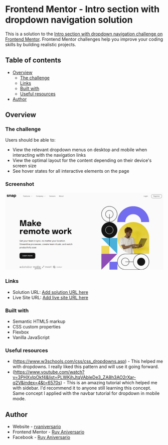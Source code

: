 # Frontend Mentor - Intro section with dropdown navigation solution

This is a solution to the [Intro section with dropdown navigation challenge on Frontend Mentor](https://www.frontendmentor.io/challenges/intro-section-with-dropdown-navigation-ryaPetHE5). Frontend Mentor challenges help you improve your coding skills by building realistic projects.

## Table of contents

- [Overview](#overview)
  - [The challenge](#the-challenge)
  - [Links](#links)
  - [Built with](#built-with)
  - [Useful resources](#useful-resources)
- [Author](#author)

## Overview

### The challenge

Users should be able to:

- View the relevant dropdown menus on desktop and mobile when interacting with the navigation links
- View the optimal layout for the content depending on their device's screen size
- See hover states for all interactive elements on the page

### Screenshot

![](./screenshot.png)

### Links

- Solution URL: [Add solution URL here](https://your-solution-url.com)
- Live Site URL: [Add live site URL here](https://your-live-site-url.com)

### Built with

- Semantic HTML5 markup
- CSS custom properties
- Flexbox
- Vanilla JavaScript

### Useful resources

- (https://www.w3schools.com/css/css_dropdowns.asp) - This helped me with dropdowns. I really liked this pattern and will use it going forward.
- (https://www.youtube.com/watch?v=3PHXvlpOkf4&list=PLWKjhJtqVAbleDe3_ZA8h3AO2rXar-q2V&index=4&t=6570s) - This is an amazing tutorial which helped me with sidebar. I'd recommend it to anyone still learning this concept. Same concept I applied with the navbar tutorial for dropdown in mobile mode.

## Author

- Website - [rvaniversario](https://github.com/rvaniversario)
- Frontend Mentor - [Ruy Aniversario](https://www.frontendmentor.io/profile/rvaniversario)
- Facebook - [Ruy Aniversario](https://www.facebook.com/ruyviktor/)
